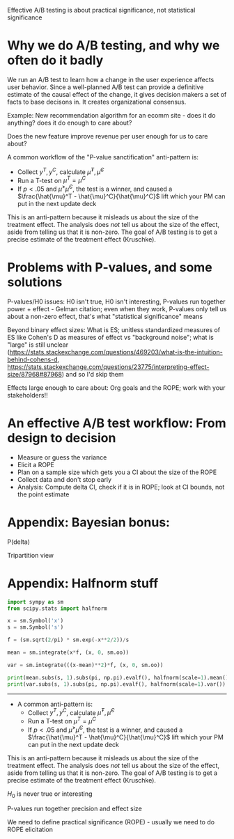 Effective A/B testing is about practical significance, not statistical significance

# Why we do A/B testing, and why we often do it badly

We run an A/B test to learn how a change in the user experience affects user behavior. Since a well-planned A/B test can provide a definitive estimate of the causal effect of the change, it gives decision makers a set of facts to base decisons in. It creates organizational consensus.

Example: New recommendation algorithm for an ecomm site - does it do anything? does it do enough to care about?

Does the new feature improve revenue per user enough for us to care about?

A common workflow of the "P-value sanctification" anti-pattern is:
  - Collect $y^T, y^C$, calculate $\hat{\mu}^T, \hat{\mu}^C$
  - Run a T-test on $\mu^T = \mu^C$
  - If $p < .05$ and $\hat{\mu}^ > \hat{\mu}^C$, the test is a winner, and caused a $\frac{\hat{\mu}^T - \hat{\mu}^C}{\hat{\mu}^C}$ lift which your PM can put in the next update deck

This is an anti-pattern because it misleads us about the size of the treatment effect. The analysis does _not_ tell us about the size of the effect, aside from telling us that it is non-zero. The goal of A/B testing is to get a precise estimate of the treatment effect (Kruschke).

# Problems with P-values, and some solutions

P-values/H0 issues: H0 isn't true, H0 isn't interesting, P-values run together power + effect - Gelman citation; even when they work, P-values only tell us about a non-zero effect, that's what "statistical significance" means

Beyond binary effect sizes: What is ES; unitless standardized measures of ES like Cohen's D as measures of effect vs "background noise"; what is "large" is still unclear (https://stats.stackexchange.com/questions/469203/what-is-the-intuition-behind-cohens-d, https://stats.stackexchange.com/questions/23775/interpreting-effect-size/87968#87968) and so I'd skip them

Effects large enough to care about: Org goals and the ROPE; work with your stakeholders!!

# An effective A/B test workflow: From design to decision

- Measure or guess the variance
- Elicit a ROPE
- Plan on a sample size which gets you a CI about the size of the ROPE
- Collect data and don't stop early
- Analysis: Compute delta CI, check if it is in ROPE; look at CI bounds, not the point estimate

# Appendix: Bayesian bonus:

P(delta)

Tripartition view

# Appendix: Halfnorm stuff

```python
import sympy as sm
from scipy.stats import halfnorm

x = sm.Symbol('x')
s = sm.Symbol('s')

f = (sm.sqrt(2/pi) * sm.exp(-x**2/2))/s

mean = sm.integrate(x*f, (x, 0, sm.oo))

var = sm.integrate(((x-mean)**2)*f, (x, 0, sm.oo))

print(mean.subs(s, 1).subs(pi, np.pi).evalf(), halfnorm(scale=1).mean())
print(var.subs(s, 1).subs(pi, np.pi).evalf(), halfnorm(scale=1).var())
```

--------------------------------------------------------


- A common anti-pattern is:
  - Collect $y^T, y^C$, calculate $\hat{\mu}^T, \hat{\mu}^C$
  - Run a T-test on $\mu^T = \mu^C$
  - If $p < .05$ and $\hat{\mu}^ > \hat{\mu}^C$, the test is a winner, and caused a $\frac{\hat{\mu}^T - \hat{\mu}^C}{\hat{\mu}^C}$ lift which your PM can put in the next update deck

This is an anti-pattern because it misleads us about the size of the treatment effect. The analysis does _not_ tell us about the size of the effect, aside from telling us that it is non-zero. The goal of A/B testing is to get a precise estimate of the treatment effect (Kruschke).

$H_0$ is never true or interesting

P-values run together precision and effect size

We need to define practical significance (ROPE) - usually we need to do ROPE elicitation
